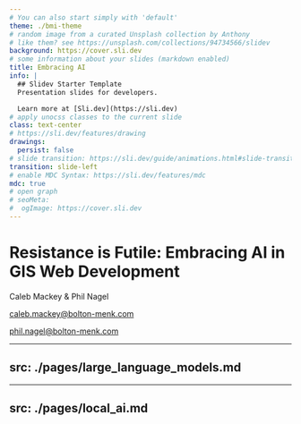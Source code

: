 ```yaml
---
# You can also start simply with 'default'
theme: ./bmi-theme
# random image from a curated Unsplash collection by Anthony
# like them? see https://unsplash.com/collections/94734566/slidev
background: https://cover.sli.dev
# some information about your slides (markdown enabled)
title: Embracing AI
info: |
  ## Slidev Starter Template
  Presentation slides for developers.

  Learn more at [Sli.dev](https://sli.dev)
# apply unocss classes to the current slide
class: text-center
# https://sli.dev/features/drawing
drawings:
  persist: false
# slide transition: https://sli.dev/guide/animations.html#slide-transitions
transition: slide-left
# enable MDC Syntax: https://sli.dev/features/mdc
mdc: true
# open graph
# seoMeta:
#  ogImage: https://cover.sli.dev
---
```


# Resistance is Futile: Embracing AI in GIS Web Development

Caleb Mackey & Phil Nagel


[caleb.mackey@bolton-menk.com](mailto:caleb.mackey@bolton-menk.com)

[phil.nagel@bolton-menk.com](mailto:phil.nagel@bolton-menk.com)

---
src: ./pages/large_language_models.md
---

---
src: ./pages/local_ai.md
---

<Toc text-sm minDepth="1" maxDepth="2" />
